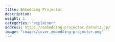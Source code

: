 ```yaml
---
title: Embedding Projector
description: 
weight: 1
categories: "explainer"
address: https://embedding-projector.dataviz.jp/
image: "images/cover_embedding-projector.png"
---
```


